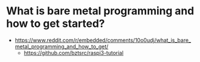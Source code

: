 # What is bare metal programming and how to get started? 
- https://www.reddit.com/r/embedded/comments/10o0udj/what_is_bare_metal_programming_and_how_to_get/
  - https://github.com/bztsrc/raspi3-tutorial
